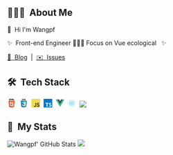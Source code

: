 ## 🦸🏻‍♂️ &nbsp;About Me

<p>👋 &nbsp;Hi I'm Wangpf </p>
<p>✨ &nbsp;Front-end Engineer 🧑🏻‍💻 Focus on Vue ecological &nbsp; ✨</p>


[📖 &nbsp;Blog](https://wwwpppfffzzz.github.io/)
&nbsp;|&nbsp;
[✉️ &nbsp;Issues](https://github.com/wwwpppfffzzz/wwwpppfffzzz/issues)

## 🛠 &nbsp;Tech Stack
<code><img height="20" src="https://raw.githubusercontent.com/github/explore/80688e429a7d4ef2fca1e82350fe8e3517d3494d/topics/html/html.png"></code>&nbsp;
<code><img height="20" src="https://raw.githubusercontent.com/github/explore/80688e429a7d4ef2fca1e82350fe8e3517d3494d/topics/css/css.png"></code>&nbsp;
<code><img height="20" src="https://raw.githubusercontent.com/github/explore/80688e429a7d4ef2fca1e82350fe8e3517d3494d/topics/javascript/javascript.png"></code>&nbsp;
<code><img height="20" src="https://raw.githubusercontent.com/github/explore/80688e429a7d4ef2fca1e82350fe8e3517d3494d/topics/typescript/typescript.png"></code>&nbsp;
<code><img height="20" src="https://raw.githubusercontent.com/github/explore/80688e429a7d4ef2fca1e82350fe8e3517d3494d/topics/vue/vue.png"></code>&nbsp;
<code><img height="20" src="https://raw.githubusercontent.com/github/explore/80688e429a7d4ef2fca1e82350fe8e3517d3494d/topics/react/react.png"></code>&nbsp;
<code><img height="20" src="https://vitejs.dev/logo.svg"></code>&nbsp;

## 🍁 &nbsp;My Stats

<div>
  <img height="150em" src="https://github-readme-stats.vercel.app/api?username=wangpf1129&show_icons=true&theme=tokyonight" alt="Wangpf' GitHub Stats"/>
  <img height="150em" src="https://github-readme-stats.vercel.app/api/top-langs/?username=wangpf1129&layout=compact&theme=tokyonight" />
</div>

